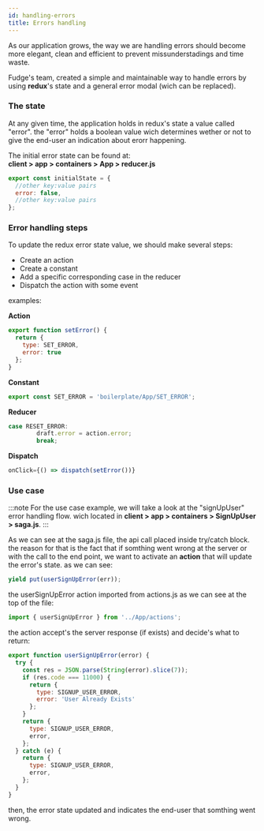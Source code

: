 ```yaml
---
id: handling-errors
title: Errors handling
---
```


As our application grows, the way we are handling errors should become more elegant, clean and efficient to prevent missunderstadings and time waste.

Fudge's team, created a simple and maintainable way to handle errors by using **redux**'s state and a
general error modal (wich can be replaced).


### The state

At any given time, the application holds in redux's state a value called "error".
the "error" holds a boolean value wich determines wether or not to give the end-user an indication about erorr happening.

The initial error state can be found at: <br/> **client > app > containers > App > reducer.js**

```javascript
export const initialState = {
  //other key:value pairs
  error: false,
  //other key:value pairs
};
```

### Error handling steps

To update the redux error state value, we should make several steps:
- Create an action
- Create a constant
- Add a specific corresponding case in the reducer
- Dispatch the action with some event

examples:


**Action**
```javascript
export function setError() {
  return {
    type: SET_ERROR,
    error: true
  };
}
```

**Constant**
```javascript
export const SET_ERROR = 'boilerplate/App/SET_ERROR';
```

**Reducer**
```javascript
case RESET_ERROR:
        draft.error = action.error;
        break;
```

**Dispatch**
```javascript
onClick={() => dispatch(setError())}
```

### Use case

:::note
For the use case example, we will take a look at the "signUpUser" error handling flow.
wich located in **client > app > containers > SignUpUser > saga.js**.
:::

As we can see at the saga.js file, the api call placed inside try/catch block. the reason for that is the fact that if somthing went wrong at the server or with the call to the end point, we want to activate an **action** that will update the error's state. as we can see:

```javascript
yield put(userSignUpError(err));
```

the userSignUpError action imported from actions.js as we can see at the top of the file:

```javascript
import { userSignUpError } from '../App/actions';
```

the action accept's the server response (if exists) and decide's what to return:

```javascript
export function userSignUpError(error) {
  try {
    const res = JSON.parse(String(error).slice(7));
    if (res.code === 11000) {
      return {
        type: SIGNUP_USER_ERROR,
        error: 'User Already Exists'
      };
    }
    return {
      type: SIGNUP_USER_ERROR,
      error,
    };
  } catch (e) {
    return {
      type: SIGNUP_USER_ERROR,
      error,
    };
  }
}
```

then, the error state updated and indicates the end-user that somthing went wrong.